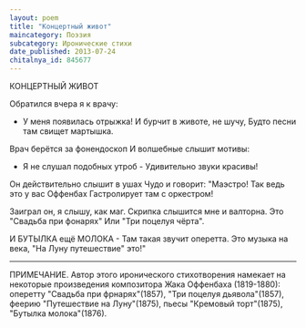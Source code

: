 ```yaml
---
layout: poem
title: "Концертный живот"
maincategory: Поэзия
subcategory: Иронические стихи
date_published: 2013-07-24
chitalnya_id: 845677
---
```




КОНЦЕРТНЫЙ ЖИВОТ

Обратился вчера я к врачу:
- У меня появилась отрыжка!
И бурчит в животе, не шучу,
Будто песни там свищет мартышка.

Врач берётся за фонендоскоп
И волшебные слышит мотивы:
- Я не слушал подобных утроб -
Удивительно звуки красивы!

Он действительно слышит в ушах
Чудо и говорит: "Маэстро!
Так ведь это у вас Оффенбах
Гастролирует там с оркестром!

Заиграл он, я слышу, как маг.
Скрипка слышится мне и валторна.
Это "Свадьба при фонарях"
Или "Три поцелуя чёрта".

И БУТЫЛКА ещё МОЛОКА -
Там такая звучит оперетта.
Это музыка на века,
"На Луну путешествие" это!"
______________________
ПРИМЕЧАНИЕ. Автор этого иронического стихотворения 
намекает на некоторые произведения композитора Жака 
Оффенбаха (1819-1880): оперетту "Свадьба при фрнарях"(1857),
"Три поцелуя дьявола"(1857), феерию "Путешествие на Луну"(1875), 
пьесы "Кремовый торт"(1875), "Бутылка молока"(1876).






